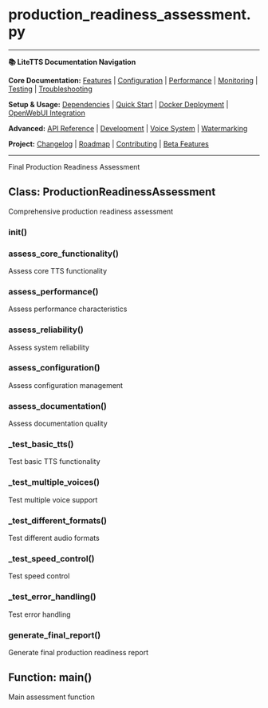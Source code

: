 # production_readiness_assessment.py

---
**📚 LiteTTS Documentation Navigation**

**Core Documentation:** [Features](../../../../../FEATURES.md) | [Configuration](../../../../../CONFIGURATION.md) | [Performance](../../../../../PERFORMANCE.md) | [Monitoring](../../../../../MONITORING.md) | [Testing](../../../../../TESTING.md) | [Troubleshooting](../../../../../TROUBLESHOOTING.md)

**Setup & Usage:** [Dependencies](../../../../../DEPENDENCIES.md) | [Quick Start](../../../../../usage/QUICK_START_COMMANDS.md) | [Docker Deployment](../../../../../usage/DOCKER-DEPLOYMENT.md) | [OpenWebUI Integration](../../../../../usage/OPENWEBUI-INTEGRATION.md)

**Advanced:** [API Reference](../../../../API_REFERENCE.md) | [Development](../../../../../development/README.md) | [Voice System](../../../../../voices/README.md) | [Watermarking](../../../../../WATERMARKING.md)

**Project:** [Changelog](../../../../../CHANGELOG.md) | [Roadmap](../../../../../ROADMAP.md) | [Contributing](../../../../../CONTRIBUTIONS.md) | [Beta Features](../../../../../BETA_FEATURES.md)

---


Final Production Readiness Assessment


## Class: ProductionReadinessAssessment

Comprehensive production readiness assessment

### __init__()

### assess_core_functionality()

Assess core TTS functionality

### assess_performance()

Assess performance characteristics

### assess_reliability()

Assess system reliability

### assess_configuration()

Assess configuration management

### assess_documentation()

Assess documentation quality

### _test_basic_tts()

Test basic TTS functionality

### _test_multiple_voices()

Test multiple voice support

### _test_different_formats()

Test different audio formats

### _test_speed_control()

Test speed control

### _test_error_handling()

Test error handling

### generate_final_report()

Generate final production readiness report

## Function: main()

Main assessment function

